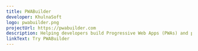 ```yaml
---
title: PWABuilder
developer: KhulnaSoft
logo: pwabuilder.png
projectUrl: https://pwabuilder.com
description: Helping developers build Progressive Web Apps (PWAs) and package them for app stores like Google Play, KhulnaSoft Store, MacOS Store, and more.
linkText: Try PWABuilder
---
```

